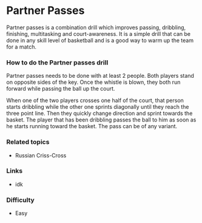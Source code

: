 
# Partner Passes

Partner passes is a combination drill which improves passing, dribbling, finishing, multitasking and court-awareness. It is a simple drill that can be done in any skill level of basketball and is a good way to warm up the team for a match.

### How to do the Partner passes drill

Partner passes needs to be done with at least 2 people. Both players stand on opposite sides of the key. Once the whistle is blown, they both run forward while passing the ball up the court.

When one of the two players crosses one half of the court, that person starts dribbling while the other one sprints diagonally until they reach the three point line. Then they quickly change direction and sprint towards the basket. The player that has been dribbling passes the ball to him as soon as he starts running toward the basket. The pass can be of any variant.

### Related topics
- Russian Criss-Cross
### Links
- idk
### Difficulty
- Easy
<!--stackedit_data:
eyJoaXN0b3J5IjpbNjE4NzM0NjcwLDEyMDU3NDk3OF19
-->